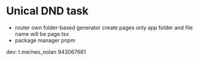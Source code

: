 # Unical DND task
- router own folder-based generator create pages only app folder and file name will be page.tsx
- package manager pnpm

dev: t.me/neo_nolan 943067661